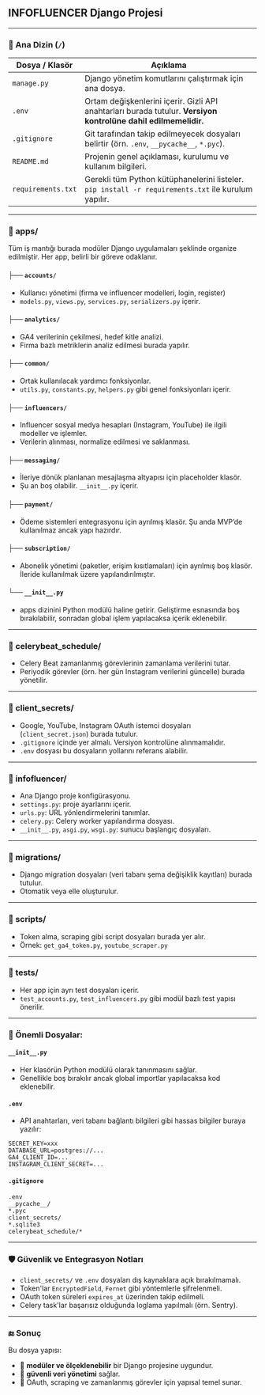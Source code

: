 ## INFOFLUENCER Django Projesi

---

### 📁 Ana Dizin (`/`)

| Dosya / Klasör     | Açıklama                                                                                                        |
| ------------------ | --------------------------------------------------------------------------------------------------------------- |
| `manage.py`        | Django yönetim komutlarını çalıştırmak için ana dosya.                                                          |
| `.env`             | Ortam değişkenlerini içerir. Gizli API anahtarları burada tutulur. **Versiyon kontrolüne dahil edilmemelidir.** |
| `.gitignore`       | Git tarafından takip edilmeyecek dosyaları belirtir (örn. `.env`, `__pycache__`, `*.pyc`).                      |
| `README.md`        | Projenin genel açıklaması, kurulumu ve kullanım bilgileri.                                                      |
| `requirements.txt` | Gerekli tüm Python kütüphanelerini listeler. `pip install -r requirements.txt` ile kurulum yapılır.             |

---

### 📁 apps/

Tüm iş mantığı burada modüler Django uygulamaları şeklinde organize edilmiştir. Her app, belirli bir göreve odaklanır.

#### ├── `accounts/`

* Kullanıcı yönetimi (firma ve influencer modelleri, login, register)
* `models.py`, `views.py`, `services.py`, `serializers.py` içerir.

#### ├── `analytics/`

* GA4 verilerinin çekilmesi, hedef kitle analizi.
* Firma bazlı metriklerin analiz edilmesi burada yapılır.

#### ├── `common/`

* Ortak kullanılacak yardımcı fonksiyonlar.
* `utils.py`, `constants.py`, `helpers.py` gibi genel fonksiyonları içerir.

#### ├── `influencers/`

* Influencer sosyal medya hesapları (Instagram, YouTube) ile ilgili modeller ve işlemler.
* Verilerin alınması, normalize edilmesi ve saklanması.

#### ├── `messaging/`

* İleriye dönük planlanan mesajlaşma altyapısı için placeholder klasör.
* Şu an boş olabilir. `__init__.py` içerir.

#### ├── `payment/`

* Ödeme sistemleri entegrasyonu için ayrılmış klasör. Şu anda MVP’de kullanılmaz ancak yapı hazırdır.

#### ├── `subscription/`

* Abonelik yönetimi (paketler, erişim kısıtlamaları) için ayrılmış boş klasör. İleride kullanılmak üzere yapılandırılmıştır.

#### └── `__init__.py`

* apps dizinini Python modülü haline getirir. Geliştirme esnasında boş bırakılabilir, sonradan global işlem yapılacaksa içerik eklenebilir.

---

### 📁 celerybeat\_schedule/

* Celery Beat zamanlanmış görevlerinin zamanlama verilerini tutar.
* Periyodik görevler (örn. her gün Instagram verilerini güncelle) burada yönetilir.

---

### 📁 client\_secrets/

* Google, YouTube, Instagram OAuth istemci dosyaları (`client_secret.json`) burada tutulur.
* `.gitignore` içinde yer almalı. Versiyon kontrolüne alınmamalıdır.
* `.env` dosyası bu dosyaların yollarını referans alabilir.

---

### 📁 infofluencer/

* Ana Django proje konfigürasyonu.
* `settings.py`: proje ayarlarını içerir.
* `urls.py`: URL yönlendirmelerini tanımlar.
* `celery.py`: Celery worker yapılandırma dosyası.
* `__init__.py`, `asgi.py`, `wsgi.py`: sunucu başlangıç dosyaları.

---

### 📁 migrations/

* Django migration dosyaları (veri tabanı şema değişiklik kayıtları) burada tutulur.
* Otomatik veya elle oluşturulur.

---

### 📁 scripts/

* Token alma, scraping gibi script dosyaları burada yer alır.
* Örnek: `get_ga4_token.py`, `youtube_scraper.py`

---

### 📁 tests/

* Her app için ayrı test dosyaları içerir.
* `test_accounts.py`, `test_influencers.py` gibi modül bazlı test yapısı önerilir.

---

### 🧩 Önemli Dosyalar:

#### `__init__.py`

* Her klasörün Python modülü olarak tanınmasını sağlar.
* Genellikle boş bırakılır ancak global importlar yapılacaksa kod eklenebilir.

#### `.env`

* API anahtarları, veri tabanı bağlantı bilgileri gibi hassas bilgiler buraya yazılır:

```dotenv
SECRET_KEY=xxx
DATABASE_URL=postgres://...
GA4_CLIENT_ID=...
INSTAGRAM_CLIENT_SECRET=...
```

#### `.gitignore`

```gitignore
.env
__pycache__/
*.pyc
client_secrets/
*.sqlite3
celerybeat_schedule/*
```

---

### 🛡️ Güvenlik ve Entegrasyon Notları

* `client_secrets/` ve `.env` dosyaları dış kaynaklara açık bırakılmamalı.
* Token'lar `EncryptedField`, `Fernet` gibi yöntemlerle şifrelenmeli.
* OAuth token süreleri `expires_at` üzerinden takip edilmeli.
* Celery task'lar başarısız olduğunda loglama yapılmalı (örn. Sentry).

---

### 🔚 Sonuç

Bu dosya yapısı:

* 🚀 **modüler ve ölçeklenebilir** bir Django projesine uygundur.
* 🔐 **güvenli veri yönetimi** sağlar.
* 🔄 OAuth, scraping ve zamanlanmış görevler için yapısal temel sunar.


